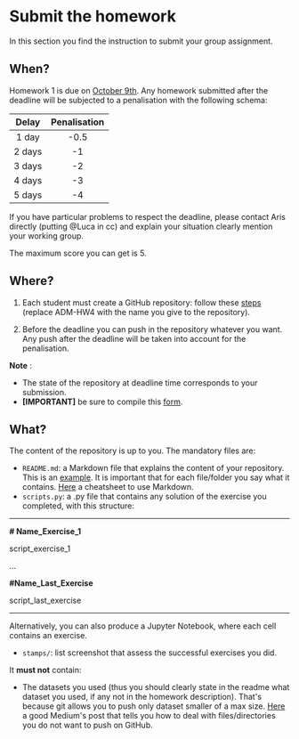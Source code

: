 # Submit the homework

In this section you find the instruction to submit your group assignment.

## When?
Homework 1 is due on [October 9th](http://aris.me/index.php/data-mining-ds-2022). Any homework submitted after the deadline will be subjected to a penalisation with the following schema:

|   Delay  | Penalisation |
|:--------:|:------------:|
|  1 day |     -0.5     |
| 2 days |      -1      |
| 3 days |      -2      |
| 4 days |      -3      |
| 5 days |      -4      |

If you have particular problems to respect the deadline, please contact Aris directly (putting @Luca in cc) and explain your situation clearly mention your working group.


The maximum score you can get is 5.

## Where?
1. Each student must create a GitHub repository: follow these [steps](https://github.com/CriMenghini/ADM-HW4/blob/master/README.md) (replace ADM-HW4 with the name you give to the repository).

2. Before the deadline you can push in the repository whatever you want. Any push after the deadline will be taken into account for the penalisation.

__Note__ :

* The state of the repository at deadline time corresponds to your submission.
* __[IMPORTANT]__ be sure to compile this [form](https://docs.google.com/forms/d/e/1FAIpQLSeif04XLyPew6sgUAkagvn0DJYbuD24-OOWv1qIicT9LSMLIg/viewform?usp=sf_link).

## What?

The content of the repository is up to you. The mandatory files are:

* `README.md`: a Markdown file that explains the content of your repository. This is an [example](https://github.com/CriMenghini/Wikipedia/tree/master/Mention). It is important that for each file/folder you say what it contains. [Here](https://github.com/adam-p/markdown-here/wiki/Markdown-Cheatsheet) a cheatsheet to use Markdown.
* `scripts.py`: a .py file that contains any solution of the exercise you completed, with this structure:

----------------------------

**\# Name_Exercise_1**

script_exercise_1

...

**\#Name_Last_Exercise**

script_last_exercise

----------------------------

Alternatively, you can also produce a Jupyter Notebook, where each cell contains an exercise.

* `stamps/`: list screenshot that assess the successful exercises you did.

It __must not__ contain:

* The datasets you used (thus you should clearly state in the readme what dataset you used, if any not in the homework description). That's because git allows you to push only dataset smaller of a max size. [Here](https://medium.com/@haydar_ai/learning-how-to-git-ignoring-files-and-folders-using-gitignore-177556afdbe3) a good Medium's post that tells you how to deal with files/directories you do not want to push on GitHub.




